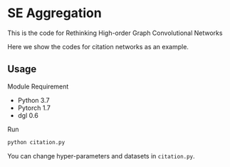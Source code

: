 # SE Aggregation

This is the code for Rethinking High-order Graph Convolutional Networks

Here we show the codes for citation networks as an example.

## Usage

Module Requirement

* Python 3.7
* Pytorch 1.7
* dgl 0.6

Run

```bash
python citation.py
```

You can change hyper-parameters and datasets in `citation.py`.
